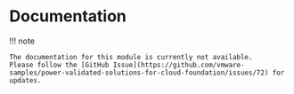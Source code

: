 # Documentation

!!! note

    The documentation for this module is currently not available.
    Please follow the [GitHub Issue](https://github.com/vmware-samples/power-validated-solutions-for-cloud-foundation/issues/72) for updates.
